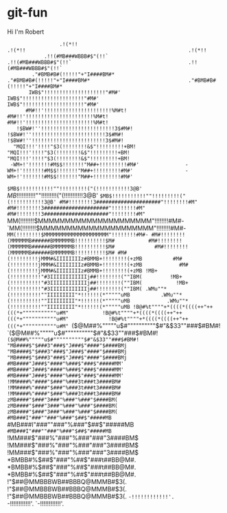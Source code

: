 # git-fun

Hi I'm Robert

                     .!(*!!                                                   .!(*!!                                                     .!(*!!
                .!!(#MB###WBBB#$"(!!`                                    .!!(#MB###WBBB#$"(!!`                                      .!!(#MB###WBBB#$"(!!`
            ."#BMB#B#(!!!!!"+"I####BM#*                              ."#BMB#B#(!!!!!"+"I####BM#*                                ."#BMB#B#(!!!!!"+"I####BM#*
           IWB$"!!!!!!!!!!!!!!!!!!!!"#M#'                           IWB$"!!!!!!!!!!!!!!!!!!!!"#M#'                             IWB$"!!!!!!!!!!!!!!!!!!!!"#M#'
          #M#!!'!!!!!!!!!!!!!!!!!!!!!!%M#t!                        #M#!!'!!!!!!!!!!!!!!!!!!!!!!%M#t!                          #M#!!'!!!!!!!!!!!!!!!!!!!!!!%M#t!
       !$BW#!''!!!!!!!!!!!!!!!!!!!!!!!!3$#M#!                   !$BW#!''!!!!!!!!!!!!!!!!!!!!!!!!3$#M#!                     !$BW#!''!!!!!!!!!!!!!!!!!!!!!!!!3$#M#!
      "MQI!!!'!!!!"$3(!!!!!!!!&$"!!!!!!!!!+BM!                 "MQI!!!'!!!!"$3(!!!!!!!!&$"!!!!!!!!!+BM!                   "MQI!!!'!!!!"$3(!!!!!!!!&$"!!!!!!!!!+BM!
     -WM+!'!!!!!!!#M$$!!!!!!!"M##+!!!!!!!!!#M#'               -WM+!'!!!!!!!#M$$!!!!!!!"M##+!!!!!!!!!#M#'                 -WM+!'!!!!!!!#M$$!!!!!!!"M##+!!!!!!!!!#M#'
   `$MB$!!!!!!!!!!!""!!!!!!!!!("(!!!!!!!!!!!3@B'            `$MB$!!!!!!!!!!!""!!!!!!!!!("(!!!!!!!!!!!3@B'              `$MB$!!!!!!!!!!!""!!!!!!!!!("(!!!!!!!!!!!3@B'
   #M#!!!!!!!!3#####################"!!!!!!!!#M"            #M#!!!!!!!!3#####################"!!!!!!!!#M"              #M#!!!!!!!!3#####################"!!!!!!!!#M"
  `MM(!!!!!!!!$MMMMMMMMMMMMMMMMMMMMM"!!!!!!!!#M#-          `MM(!!!!!!!!$MMMMMMMMMMMMMMMMMMMMM"!!!!!!!!#M#-            `MM(!!!!!!!!$MMMMMMMMMMMMMMMMMMMMM"!!!!!!!!#M#-
   #M#!!!!!!!!(MMMMMMB######BMMMMMMB!!!!!!!!!!$M#           #M#!!!!!!!!(MMMMMMB######BMMMMMMB!!!!!!!!!!$M#             #M#!!!!!!!!(MMMMMMB######BMMMMMMB!!!!!!!!!!$M#
  #M#(!!!!!!!!!jMMM#&IIIIIIIIz#BMMB+!!!!!!!!(+zMB          #M#(!!!!!!!!!jMMM#&IIIIIIIIz#BMMB+!!!!!!!!(+zMB            #M#(!!!!!!!!!jMMM#&IIIIIIIIz#BMMB+!!!!!!!!(+zMB
 !MB+(!!!!!!!!!!"#3IIIIIIIIIIIIj##!!!!!!!!(""IBM(         !MB+(!!!!!!!!!!"#3IIIIIIIIIIIIj##!!!!!!!!(""IBM(           !MB+(!!!!!!!!!!"#3IIIIIIIIIIIIj##!!!!!!!!(""IBM(
 .WMu""*(!!!!!!!!!!""IIIIIIIII"*!!!!!!(*"""""uMB          .WMu""*(!!!!!!!!!!""IIIIIIIII"*!!!!!!(*"""""uMB            .WMu""*(!!!!!!!!!!""IIIIIIIII"*!!!!!!(*"""""uMB
  !B@#%t""""+*((((*((((++"++(((*+"""""""""""u#M"           !B@#%t""""+*((((*((((++"++(((*+"""""""""""u#M"             !B@#%t""""+*((((*((((++"++(((*+"""""""""""u#M"
   `($@M##%"""""u$#""""""""""$#"&$33""###$#BM#!             `($@M##%"""""u$#""""""""""$#"&$33""###$#BM#!               `($@M##%"""""u$#""""""""""$#"&$33""###$#BM#!
      "MB####$"$###3"###$"J###$"####"$####BMj                  "MB####$"$###3"###$"J###$"####"$####BMj                    "MB####$"$###3"###$"J###$"####"$####BMj
       #MB####"J###$"####"%###$"###$"#####MM'                   #MB####"J###$"####"%###$"###$"#####MM'                     #MB####"J###$"####"%###$"###$"#####MM'
       !MM####%"####"$###"%###3t###t3####BM#                    !MM####%"####"$###"%###3t###t3####BM#                      !MM####%"####"$###"%###3t###t3####BM#
        zMB####"$###"3###"%###"%###"$####BM(                     zMB####"$###"3###"%###"%###"$####BM(                       zMB####"$###"3###"%###"%###"$####BM(
         #MB###I"###""###"%###"$##$"#####MB`                      #MB###I"###""###"%###"$##$"#####MB`                        #MB###I"###""###"%###"$##$"#####MB`
         !MM###$"###%"###"%###"###"3####BM$                       !MM###$"###%"###"%###"###"3####BM$                         !MM###$"###%"###"%###"###"3####BM$
          *BMBB#%$##$"###"%##$"###t##BB@M#.                        *BMBB#%$##$"###"%##$"###t##BB@M#.                          *BMBB#%$##$"###"%##$"###t##BB@M#.
            !"$##@MMBBBWB##BBBQ@MMMB#$3(.                            !"$##@MMBBBWB##BBBQ@MMMB#$3(.                              !"$##@MMBBBWB##BBBQ@MMMB#$3(.
                  `-!!!!!!!!!!!!'.                                         `-!!!!!!!!!!!!'.                                           `-!!!!!!!!!!!!'.
